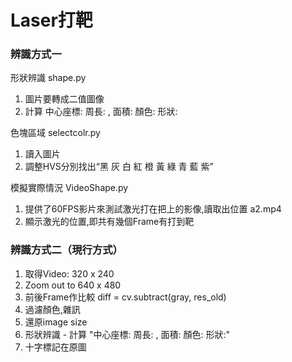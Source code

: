 # Laser打靶

### 辨識方式一

形狀辨識 shape.py
    
1. 圖片要轉成二值圖像
2. 計算 中心座標:  周長: , 面積:  顏色:  形狀: 

色塊區域 selectcolr.py

1. 讀入圖片
2. 調整HVS分別找出“黑 灰 白 紅 橙 黃 綠 青 藍 紫”

模擬實際情況 VideoShape.py

1. 提供了60FPS影片來測試激光打在把上的影像,讀取出位置 a2.mp4
2. 顯示激光的位置,即共有幾個Frame有打到靶

### 辨識方式二（現行方式）

1. 取得Video: 320 x 240
2. Zoom out to 640 x 480
3. 前後Frame作比較 diff = cv.subtract(gray, res_old)
4. 過濾顏色,雜訊
5. 還原image size
6. 形狀辨識 - 計算 "中心座標:  周長: , 面積:  顏色:  形狀:"
7. 十字標記在原圖
